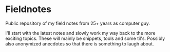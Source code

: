 # Fieldnotes
Public repository of my field notes from 25+ years as computer guy.

I'll start with the latest notes and slowly work my way back to the more exciting topics. These will mainly be snippets, tools and some til's.
Possibly also anonymized anecdotes so that there is something to laugh about.
